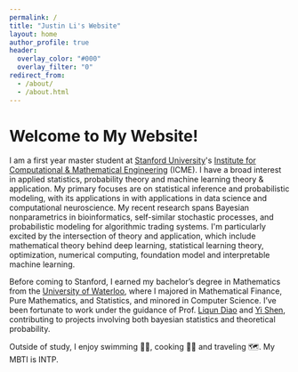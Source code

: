 ```yaml
---
permalink: /
title: "Justin Li's Website"
layout: home
author_profile: true
header:
  overlay_color: "#000"
  overlay_filter: "0"
redirect_from: 
  - /about/
  - /about.html
---
```


# Welcome to My Website!
I am a first year master student at [Stanford University](https://www.stanford.edu/)'s [Institute for Computational & Mathematical Engineering](https://icme.stanford.edu/) (ICME). I have a broad interest in applied statistics, probability theory and machine learning theory & application. My primary focuses are on statistical inference and probabilistic modeling, with its applications in with applications in data science and computational neuroscience. My recent research spans Bayesian nonparametrics in bioinformatics, self-similar stochastic processes, and probabilistic modeling for algorithmic trading systems.  I'm particularly excited by the intersection of theory and application, which include mathematical theory behind deep learning, statistical learning theory, optimization, numerical computing, foundation model and interpretable machine learning.

Before coming to Stanford, I earned my bachelor’s degree in Mathematics from the [University of Waterloo](https://uwaterloo.ca/), where I majored in Mathematical Finance, Pure Mathematics, and Statistics, and minored in Computer Science. I’ve been fortunate to work under the guidance of Prof. [Liqun Diao](http://liqundiao.com/) and [Yi Shen](https://sites.google.com/site/yishenenglish/), contributing to projects involving both bayesian statistics and theoretical probability.

Outside of study, I enjoy swimming 🏊‍♀️, cooking 👨‍🍳 and traveling 🗺. My MBTI is INTP.
